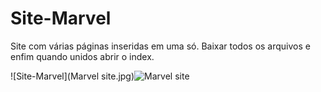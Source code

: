 # Site-Marvel
Site com várias páginas inseridas em uma só. Baixar todos os arquivos e enfim quando unidos abrir o index.

![Site-Marvel](Marvel site.jpg)![Marvel site](https://user-images.githubusercontent.com/77032890/106365526-f8d2ea80-6314-11eb-942e-6cf3ed736505.jpg)
